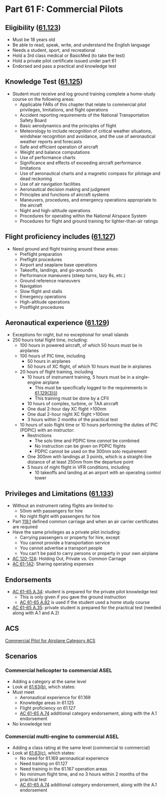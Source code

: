 # Part 61 F: Commercial Pilots

## Eligibility ([61.123](/_references/14-CFR/61.123))

- Must be 18 years old
- Be able to read, speak, write, and understand the English language
- Needs a student, sport, and recreational
- Hold a 3rd class medical or BasicMed (to take the test)
- Hold a private pilot certificate issued under part 61
- Endorsed and pass a practical and knowledge test

## Knowledge Test ([61.125](/_references/14-CFR/61.125))

- Student must receive and log ground training complete a home-study course on the following areas:
  - Applicable FARs of this chapter that relate to commercial pilot privileges, limitations, and flight operations
  - Accident reporting requirements of the National Transportation Safety Board
  - Basic aerodynamics and the principles of flight
  - Meteorology to include recognition of critical weather situations, windshear recognition and avoidance, and the use of aeronautical weather reports and forecasts
  - Safe and efficient operation of aircraft
  - Weight and balance computations
  - Use of performance charts
  - Significance and effects of exceeding aircraft performance limitations
  - Use of aeronautical charts and a magnetic compass for pilotage and dead reckoning
  - Use of air navigation facilities
  - Aeronautical decision making and judgment
  - Principles and functions of aircraft systems
  - Maneuvers, procedures, and emergency operations appropriate to the aircraft
  - Night and high-altitude operations
  - Procedures for operating within the National Airspace System
  - Procedures for flight and ground training for lighter-than-air ratings

## Flight proficiency includes ([61.127](/_references/14-CFR/61.127))

- Need ground and flight training around these areas:
  - Preflight preparation
  - Preflight procedures
  - Airport and seaplane base operations
  - Takeoffs, landings, and go-arounds
  - Performance maneuvers (steep turns, lazy 8s, etc.)
  - Ground reference maneuvers
  - Navigation
  - Slow flight and stalls
  - Emergency operations
  - High-altitude operations
  - Postflight procedures

## Aeronautical experience ([61.129](/_references/14-CFR/61.129))

- Exceptions for night, but no exceptional for small islands
- 250 hours total flight time, including:
  - 100 hours in powered aircraft, of which 50 hours must be in airplanes
  - 100 hours of PIC time, including
    - 50 hours in airplanes
    - 50 hours of XC flight, of which 10 hours must be in airplanes
  - 20 hours of flight training, including
    - 10 hours of instrument training, 5 hours must be in a single-engine airplane
      - This must be specifically logged to the requirements in [61.129(3)(i)](</_references/14-CFR/61.129(3)(i)>)
      - This training must be done by a CFII
    - 10 hours of complex, turbine, or TAA aircraft
    - One dual 2-hour day XC flight >100nm
    - One dual 2-hour night XC flight >100nm
    - 3 hours within 2 months of the practical test
  - 10 hours of solo flight time or 10 hours performing the duties of PIC (PDPIC) with an instructor:
    - Restrictions
      - The solo time and PDPIC time _cannot_ be combined
      - No instruction can be given on PDPIC flights
      - PDPIC cannot be used on the 300nm solo requirement
    - One 300nm with landings at 3 points, which is a straight-line distance of at least 250nm from the departure point
    - 5 hours of night flight in VFR conditions, including
      - 10 takeoffs and landing at an airport with an operating control tower

## Privileges and Limitations ([61.133](/_references/14-CFR/61.133))

- Without an instrument rating flights are limited to:
  - 50nm with passengers for hire
  - No night flight with passengers for hire
- Part [119.1](/_references/14-CFR/119.1) defined common carriage and when an air carrier certificates are required
- Have the same privileges as a private pilot including:
  - Carrying passengers or property for hire, except
  - You cannot provide a transportation service
  - You cannot advertise a transport people
  - You can't be paid to carry persons or property in your own airplane
- [AC 120-12A](https://www.faa.gov/regulations_policies/advisory_circulars/index.cfm/go/document.information/documentID/22647): Holding Out, Private vs. Common Carriage
- [AC 61-142](https://www.faa.gov/regulations_policies/advisory_circulars/index.cfm/go/document.information/documentID/1037214): Sharing operating expenses

## Endorsements

- [AC 61-65 A.34](/_references/AC-61-65/A.34): student is prepared for the private pilot knowledge test
  - This is only given if you gave the ground instruction
  - [AC 61-65 A.82](/_references/AC-61-65/A.82) is used if the student used a home study course
- [AC 61-65 A.35](/_references/AC-61-65/A.35): private student is prepared for the practical test (needed along with A.1 and A.2)

## ACS

[Commercial Pilot for Airplane Category ACS](https://www.faa.gov/training_testing/testing/acs/commercial_airplane_acs_7.pdf)

## Scenarios

### Commercial helicopter to commercial ASEL

- Adding a category at the same level
- Look at [61.63(b)](/_references/14-CFR/61.63), which states:
- Must meet
  - Aeronautical experience for 61.169
  - Knowledge areas in 61.125
  - Flight proficiency on 61.127
  - [AC 61-65 A.74](/_references/AC-61-65/A.74) additional category endorsement, along with the A.1 endorsement
- No knowledge test

### Commercial multi-engine to commercial ASEL

- Adding a class rating at the same level (commercial to commercial)
- Look at [61.63(c)](/_references/14-CFR/61.63), which states:
  - No need for 61.169 aeronautical experience
  - Need training on 61.127
  - Need training in the 61.167 operation areas
  - No minimum flight time, and no 3 hours within 2 months of the practical test
  - [AC 61-65 A.74](/_references/AC-61-65/A.74) additional category endorsement, along with the A.1 endorsement
